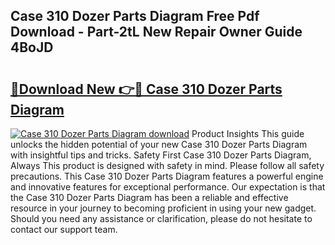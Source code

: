 ## Case 310 Dozer Parts Diagram Free Pdf Download - Part-2tL New Repair Owner Guide 4BoJD

# <h2><a href="http://dfjgust.blite.top/?on=Case+310+Dozer+Parts+Diagram">🔗Download New 👉🔴 Case 310 Dozer Parts Diagram</a></h2>

[![Case 310 Dozer Parts Diagram download](https://i.imgur.com/lujVjoI.png)](http://dfjgust.blite.top/?on=Case+310+Dozer+Parts+Diagram)
Product Insights This guide unlocks the hidden potential of your new Case 310 Dozer Parts Diagram with insightful tips and tricks. Safety First Case 310 Dozer Parts Diagram, Always This product is designed with safety in mind. Please follow all safety precautions. This Case 310 Dozer Parts Diagram features a powerful engine and innovative features for exceptional performance. Our expectation is that the Case 310 Dozer Parts Diagram has been a reliable and effective resource in your journey to becoming proficient in using your new gadget. Should you need any assistance or clarification, please do not hesitate to contact our support team.
